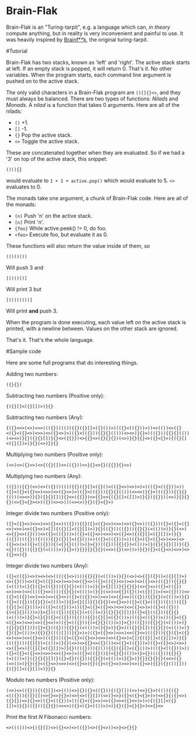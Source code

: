 # Brain-Flak

Brain-Flak is an "Turing-tarpit", e.g. a language which can, *in theory* compute anything, but in reality is very inconvenient and painful to use. It was heavily inspired by [Brainf**k](https://esolangs.org/wiki/Brainfuck), the original turing-tarpit.

#Tutorial

Brain-Flak has two stacks, known as 'left' and 'right'. The active stack starts at left. If an empty stack is popped, it will return 0. That's it. No other variables. When the program starts, each command line argument is pushed on to the active stack.

The only valid characters in a Brain-Flak program are `()[]{}<>`, and they must always be balanced. There are two types of functions: *Nilads* and *Monads*. A *nilad* is a function that takes 0 arguments. Here are all of the nilads:

 - `()` +1.
 - `[]` -1.
 - `{}` Pop the active stack.
 - `<>` Toggle the active stack.

These are concatenated together when they are evaluated. So if we had a '3' on top of the active stack, this snippet:

    ()(){}
  
would evaluate to `1 + 1 + active.pop()` which would evaluate to 5. `<>` evaluates to 0.

The monads take one argument, a chunk of Brain-Flak code. Here are all of the monads:

 - `(n)` Push 'n' on the active stack.
 - `[n]` Print 'n'.
 - `{foo}` While active.peek() != 0, do foo.
 - `<foo>` Execute foo, but evaluate it as 0.

These functions will also return the value inside of them, so

    (()()())

Will push 3 and

    [()()()]

Will print 3 but

    [(()()())]

Will print **and** push 3.

When the program is done executing, each value left on the active stack is printed, with a newline between. Values on the other stack are ignored.

That's it. That's the whole language. 

#Sample code

Here are some full programs that do interesting things.

Adding two numbers:

    ({}{})

Subtracting two numbers (Positive only):

    {({}[]<({}[])>)}{}

Subtracting two numbers (Any):

    {({}<<>(<>)<>>)(({}))(()){{}({}[]<({}())>)(({}<(({}))>))<>(())<>({}<({}<({}<>)<>>)<>({}<>)>)({}<(({})){{}{}(())(<><>)}{}>)(({})){{}{}(())(<><>)}{}({}{}[])}{}<>({{}})<>{{}<>({}{}{})(<>)}{}{{}<>({}<{}>){({}[]<({}[])>)}{}(<>)}}{}

Multiplying two numbers (Positive only):

    (<>)<>({}<>)<>{({}[])<>(({}))<>}{}<>{}({{}}{}<>)

Multiplying two numbers (Any):

    (({})){{}(<>)<>(({}))(()){{}({}[]<({}()<(({}<>)<>)>)>)(({}<(({}))>))({}<({}<({}<>)<>>)<>({}<>)>)({}<(({})){{}{}(())(<><>)}{}>)(({})){{}{}(())(<><>)}{}({}{}[])}{}<>({{}})<>{{}<>{({}[]<([])>)}{}({{}})(<>)}{}{}{}(<>{}<{}><>)({}(<><>))(<><>)}{}({}<{}>)

Integer divide two numbers (Positive only):

    ({}<({}<>)<>>)<>({}<>)(({})){{}({}<({}<>)<>>)<>({}<>)(({}))({}<({}<({}<>)<>>)<>({}<>)>[]){({}[]<({}[])>)}{}(({}))(({})){{}{}(<(())>)}{}(<>)<>{{}<>({}())<>({}<(({}))>)({}<({}<>)<>>)<>({}<>){({}[]<({}[])>)}{}(({}))(({})){(()){{}({}[]<({}())>)(({}<(({}))>))({}<({}<({}<>)<>>)<>({}<>)>)({}<(({})){(<{}{}(())>)}>{})(({})){{}{}(<(())>)}({}{}{}[])}({}<{}(({})){{}{}(<(())>)}{}>)}{}}{}{}{}(<<>({}(<>))>)}{}({}<({}<>)<>>)<>({}<>){}

Integer divide two numbers (Any):

    ({}<(({})<>)><>)<>(((({}<>)))){{}{}(<(())>)}{}(<>)<>{{}({}()<({}[])>)<>({}())<>({}<(({})<>)><>)<>({}<>)({}<(({})<>)><>)<>({}<>)(({})){{}{}(<(())>)}{}({}<(({})){{}{}(<(())>)}{}>{}[])}{}{}{}(<>{}<>)({}<(({})<>)><>)<>(((({}<>)))){{}{}(<(())>)}{}(<>)<>{{}({}()<({}[])>)<>({}())<>({}<(({})<>)><>)<>({}<>)({}<(({})<>)><>)<>({}<>)(({})){{}{}(<(())>)}{}({}<(({})){{}{}(<(())>)}{}>{}[])}{}{}{}(<>{}<>)({}<({}<(({})){(()){{}({}[]<({}())>)(({}<(({}))>))({}<({}<({}<>)<>>)<>({}<>)>)({}<(({})){(<{}{}(())>)}>{})(({})){{}{}(<(())>)}({}{}{}[])}({}<{}(({})){{}{}(<(())>)}{}>)}{}({}<(({})){(()){{}({}[]<({}())>)(({}<(({}))>))({}<({}<({}<>)<>>)<>({}<>)>)({}<(({})){(<{}{}(())>)}>{})(({})){{}{}(<(())>)}({}{}{}[])}({}<{}(({})){{}{}(<(())>)}{}>)}{}>)(({}{}[])){{}{}(<(())>)}{}({}<(())>){{}{}((()[]))}{}>)>)({}<({}<>)<>>)<>({}<>)(({})){{}({}<({}<>)<>>)<>({}<>)(({}))({}<({}<({}<>)<>>)<>({}<>)>[]){({}[]<({}[])>)}{}((({}))){{}{}(<(())>)}{}(<>)<>{{}<>({}())<>({}<(({}))>)({}<({}<>)<>>)<>({}<>){({}[]<({}[])>)}{}((({}))){(()){{}({}[]<({}())>)(({}<(({}))>))({}<({}<({}<>)<>>)<>({}<>)>)({}<(({})){(<{}{}(())>)}>{})(({})){{}{}(<(())>)}({}{}{}[])}({}<{}(({})){{}{}(<(())>)}{}>)}{}}{}{}{}(<<>({}(<>))>)}{}({}<({}<>)<>>)<>({}<>){}({}<({}<>)><>)<>({}<>){{}({}(()[])){({}[]<({}[])>)}}{}

Modulo two numbers (Positive only):

    (<>)<>(({})){({}[])<>(())<>}{}({}<(({})){({}[])(<>)<>}{}>)(()){({}<(({})){({}[])<>{}<>}{}>)<>{<>({}[])(<>)}<>}({}<({}<{}>)>)<>{}{({}<>)({}{})<>}{}<>(({}<(({}))>))({}<({}<>)<>({}<><({}<>)>)>){({}[]<({}[])>)}{}(({})){{}{}(<><>)({}<({}<(())>)>)}{}({}<{}{}>)<>{}<>


Print the first *N* Fibonacci numbers:

    <>((()))<>{({}[])<>({}<>)<>(({})<>({}<>))<>}<>{}{}
